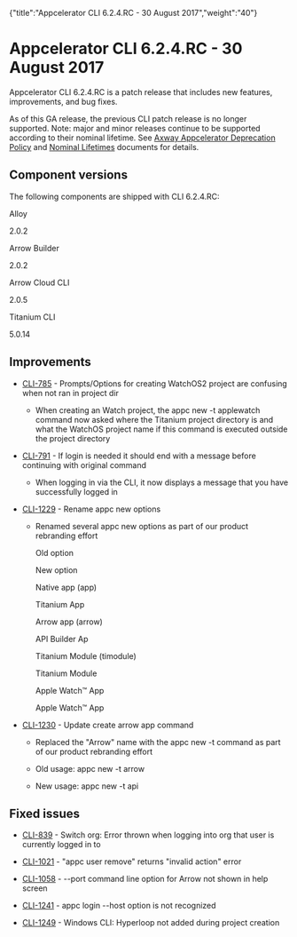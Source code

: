 {"title":"Appcelerator CLI 6.2.4.RC - 30 August 2017","weight":"40"} 

# Appcelerator CLI 6.2.4.RC - 30 August 2017

Appcelerator CLI 6.2.4.RC is a patch release that includes new features, improvements, and bug fixes.

As of this GA release, the previous CLI patch release is no longer supported. Note: major and minor releases continue to be supported according to their nominal lifetime. See [Axway Appcelerator Deprecation Policy](/docs/appc/AMPLIFY_Appcelerator_Services_Overview/Axway_Appcelerator_Deprecation_Policy/) and [Nominal Lifetimes](/docs/appc/AMPLIFY_Appcelerator_Services_Overview/Axway_Appcelerator_Product_Lifecycle/#NominalLifetimes) documents for details.

## Component versions

The following components are shipped with CLI 6.2.4.RC:

Alloy

2.0.2

Arrow Builder

2.0.2

Arrow Cloud CLI

2.0.5

Titanium CLI

5.0.14

## Improvements

*   [CLI-785](https://jira.appcelerator.org/browse/CLI-785) - Prompts/Options for creating WatchOS2 project are confusing when not ran in project dir
    
    *   When creating an Watch project, the appc new -t applewatch command now asked where the Titanium project directory is and what the WatchOS project name if this command is executed outside the project directory
        
*   [CLI-791](https://jira.appcelerator.org/browse/CLI-791) - If login is needed it should end with a message before continuing with original command
    
    *   When logging in via the CLI, it now displays a message that you have successfully logged in
        
*   [CLI-1229](https://jira.appcelerator.org/browse/CLI-1229) - Rename appc new options
    
    *   Renamed several appc new options as part of our product rebranding effort
        
        Old option
        
        New option
        
        Native app (app)
        
        Titanium App
        
        Arrow app (arrow)
        
        API Builder Ap
        
        Titanium Module (timodule)
        
        Titanium Module
        
        Apple Watch™ App
        
        Apple Watch™ App
        
*   [CLI-1230](https://jira.appcelerator.org/browse/CLI-1230) - Update create arrow app command
    
    *   Replaced the "Arrow" name with the appc new -t command as part of our product rebranding effort
        
    *   Old usage: appc new -t arrow
        
    *   New usage: appc new -t api
        

## Fixed issues

*   [CLI-839](https://jira.appcelerator.org/browse/CLI-839) - Switch org: Error thrown when logging into org that user is currently logged in to
    
*   [CLI-1021](https://jira.appcelerator.org/browse/CLI-1021) - "appc user remove" returns "invalid action" error
    
*   [CLI-1058](https://jira.appcelerator.org/browse/CLI-1058) - --port command line option for Arrow not shown in help screen
    
*   [CLI-1241](https://jira.appcelerator.org/browse/CLI-1241) - appc login --host option is not recognized
    
*   [CLI-1249](https://jira.appcelerator.org/browse/CLI-1249) - Windows CLI: Hyperloop not added during project creation